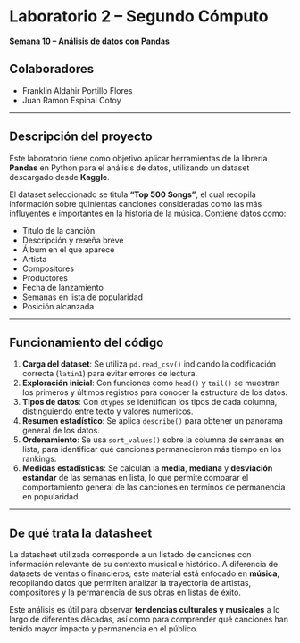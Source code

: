 # Laboratorio 2 – Segundo Cómputo  
**Semana 10 – Análisis de datos con Pandas**  

## Colaboradores  
- Franklin Aldahir Portillo Flores  
- Juan Ramon Espinal Cotoy  

---

## Descripción del proyecto  
Este laboratorio tiene como objetivo aplicar herramientas de la librería **Pandas** en Python para el análisis de datos, utilizando un dataset descargado desde **Kaggle**.  

El dataset seleccionado se titula **“Top 500 Songs”**, el cual recopila información sobre quinientas canciones consideradas como las más influyentes e importantes en la historia de la música. Contiene datos como:  
- Título de la canción  
- Descripción y reseña breve  
- Álbum en el que aparece  
- Artista  
- Compositores  
- Productores  
- Fecha de lanzamiento  
- Semanas en lista de popularidad  
- Posición alcanzada  

---

## Funcionamiento del código  
1. **Carga del dataset**: Se utiliza `pd.read_csv()` indicando la codificación correcta (`latin1`) para evitar errores de lectura.  
2. **Exploración inicial**: Con funciones como `head()` y `tail()` se muestran los primeros y últimos registros para conocer la estructura de los datos.  
3. **Tipos de datos**: Con `dtypes` se identifican los tipos de cada columna, distinguiendo entre texto y valores numéricos.  
4. **Resumen estadístico**: Se aplica `describe()` para obtener un panorama general de los datos.  
5. **Ordenamiento**: Se usa `sort_values()` sobre la columna de semanas en lista, para identificar qué canciones permanecieron más tiempo en los rankings.  
6. **Medidas estadísticas**: Se calculan la **media**, **mediana** y **desviación estándar** de las semanas en lista, lo que permite comparar el comportamiento general de las canciones en términos de permanencia en popularidad.  

---

## De qué trata la datasheet  
La datasheet utilizada corresponde a un listado de canciones con información relevante de su contexto musical e histórico. A diferencia de datasets de ventas o financieros, este material está enfocado en **música**, recopilando datos que permiten analizar la trayectoria de artistas, compositores y la permanencia de sus obras en listas de éxito.  

Este análisis es útil para observar **tendencias culturales y musicales** a lo largo de diferentes décadas, así como para comprender qué canciones han tenido mayor impacto y permanencia en el público.  
